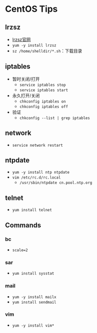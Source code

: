 # CentOS Tips

## lrzsz
- [lrzsz官网](http://freshmeat.sourceforge.net/projects/lrzsz/)
- `yum -y install lrzsz`
- `sz /home/shelldir/*.sh`：下载目录

## iptables
- 暂时关闭/打开
    - `service iptables stop`
    - `service iptables start`
- 永久打开/关闭
    - `chkconfig iptables on`
    - `chkconfig iptables off`
- 验证
    - `chkconfig --list | grep iptables`

## network
- `service network restart`

## ntpdate
- `yum -y install ntp ntpdate`
- `vim /etc/rc.d/rc.local`
    - `/usr/sbin/ntpdate cn.pool.ntp.org`

## telnet
- `yum install telnet`

## Commands
### bc
- `scale=2`

### sar
- `yum install sysstat`

### mail
- `yum -y install mailx`
- `yum install sendmail`

### vim
- `yum -y install vim*`